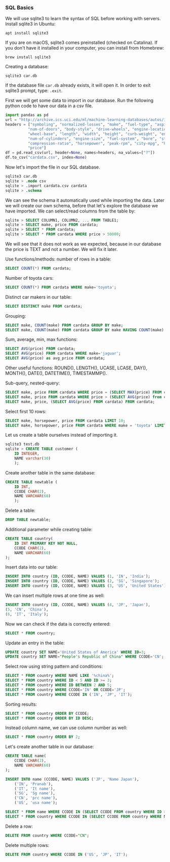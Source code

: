 ### SQL Basics 

We will use sqlite3 to learn the syntax of SQL before working with servers. Install sqlite3 in Ubuntu: 
```
apt install sqlite3
```

If you are on macOS, sqlite3 comes preinstalled (checked on Catalina). If you don't have it installed in your computer, you can install from Homebrew:
```
brew install sqlite3
```

Creating a database: 
```
sqlite3 car.db
```

If the database file `car.db` already exists, it will open it. In order to exit sqlite3 prompt, type: `.exit`. 

First we will get some data to import in our database. Run the following python code to have our data in a csv file. 
```py
import pandas as pd
url = "http://archive.ics.uci.edu/ml/machine-learning-databases/autos/imports-85.data"
headers = ["symboling", "normalized-losses", "make", "fuel-type", "aspiration",\
          "num-of-doors", "body-style", "drive-wheels", "engine-location",\
          "wheel-base", "length", "width", "height", "curb-weight", "engine-type",\
          "num-of-cylinders", "engine-size", "fuel-system", "bore", "stroke",\
          "compression-ratio", "horsepower", "peak-rpm", "city-mpg", "highway-mpg",\
          "price"]
df = pd.read_csv(url, header=None, names=headers, na_values=["?"])
df.to_csv("cardata.csv", index=None)
``` 

Now let's import the file in our SQL database. 
```sql
sqlite3 car.db
sqlite > .mode csv
sqlite > .import cardata.csv cardata
sqlite > .schema 
``` 
We can see the schema it automatically used while importing the data. Later we will create our own schema, before that let's explore the database we have imported. We can select/read columns from the table by: 
```sql
sqlite > SELECT COLUMN1, COLUMN2, ... FROM TABLE1;
sqlite > SELECT make, price FROM cardata;
sqlite > SELECT * FROM cardata;
sqlite > SELECT * FROM cardata WHERE price > 50000;
```

We will see that it does not work as we expected, because in our database the price is TEXT and not a number. We will fix it later. 

Use functions/methods: number of rows in a table: 
```sql
SELECT COUNT(*) FROM cardata;
```

Number of toyota cars:
```sql
SELECT COUNT(*) FROM cardata WHERE make='toyota';
```

Distinct car makers in our table: 
```sql
SELECT DISTINCT make FROM cardata;
```

Grouping:
```sql
SELECT make, COUNT(make) FROM cardata GROUP BY make; 
SELECT make, COUNT(make) FROM cardata GROUP BY make HAVING COUNT(make) > 10; 
```

Sum, average, min, max functions: 
```sql 
SELECT AVG(price) FROM cardata;
SELECT AVG(price) FROM cardata WHERE make='jaguar';
SELECT AVG(price) as avg_price FROM cardata;
```

Other useful functions: ROUND(), LENGTH(), UCASE, LCASE, DAY(), MONTH(), DATE(), DATETIME(), TIMESTAMMP(). 

Sub-query, nested-query:
```sql
SELECT make, price FROM cardata WHERE price = (SELECT MAX(price) FROM cardata);
SELECT make, price FROM cardata WHERE price > (SELECT AVG(price) from cardata);
SELECT make, price, (SELECT AVG(price) FROM cardata) FROM cardata;
```

Select first 10 rows: 
```sql
SELECT make, horsepower, price FROM cardata LIMIT 10;
SELECT make, horsepower, price FROM cardata WHERE make = 'toyota' LIMIT 5;
```

Let us create a table ourselves instead of importing it. 
```sql
sqlite3 test.db 
sqlite > CREATE TABLE customer (
	ID INTEGER, 
	NAME varchar(30)
	);
```

Create another table in the same database: 
```sql
CREATE TABLE newtable (
	ID INT, 
	CCODE CHAR(2), 
	NAME VARCHAR(60)
	);
```

Delete a table: 
```sql
DROP TABLE newtable;
```

Additional parameter while creating table:
```sql
CREATE TABLE country(
	ID INT PRIMARY KEY NOT NULL, 
	CCODE CHAR(2), 
	NAME VARCHAR(60)
);
```

Insert data into our table: 
```sql
INSERT INTO country (ID, CCODE, NAME) VALUES (1, 'IN', 'India');
INSERT INTO country (ID, CCODE, NAME) VALUES (2, 'SG', 'Singapore');
INSERT INTO country (ID, CCODE, NAME) VALUES (3, 'US', 'United States');
```

We can insert multiple rows at one time as well: 
```sql
INSERT INTO country (ID, CCODE, NAME) VALUES (4, 'JP', 'Japan'), 
(5, 'CN', 'China'),
(6, 'IT', 'Italy');
```

Now we can check if the data is correctly entered: 
```sql
SELECT * FROM country;
```

Update an entry in the table: 
```sql
UPDATE country SET NAME='United States of America' WHERE ID=3;
UPDATE country SET NAME="People's Republic of China" WHERE CCODE='CN';
```

Select row using string pattern and conditions:
```sql
SELECT * FROM country WHERE NAME LIKE '%china%';
SELECT * FROM country WHERE ID < 5 AND ID >= 3;
SELECT * FROM country WHERE ID BETWEEN 2 AND 5;
SELECT * FROM country WHERE CCODE='IN' OR CCODE='JP';
SELECT * FROM country WHERE CCODE IN ('IN', 'JP', 'IT');
```

Sorting results:
```sql
SELECT * FROM country ORDER BY CCODE;
SELECT * FROM country ORDER BY ID DESC; 
```

Instead column name, we can use column number as well:
```sql
SELECT * FROM country ORDER BY 2;
```

Let's create another table in our database:
```sql
CREATE TABLE name(
	CCODE CHAR(2),
	NAME VARCHAR(60)
);

INSERT INTO name (CCODE, NAME) VALUES ('JP', 'Name Japan'),
	('IN', 'Pranab'),
	('IT', 'It name'),
	('SG', 'Sg name'),
	('CN', 'prc name'),
	('US', 'usa name');

SELECT * FROM name WHERE CCODE IN (SELECT CCODE FROM country WHERE ID > 4);
SELECT * FROM country WHERE CCODE IN (SELECT CCODE FROM country WHERE NAME='Italy');
```

Delete a row: 
```sql
DELETE FROM country WHERE CCODE="CN";
```

Delete multiple rows: 
```sql
DELETE FROM country WHERE CCODE IN ('US', 'JP', 'IT');
```

